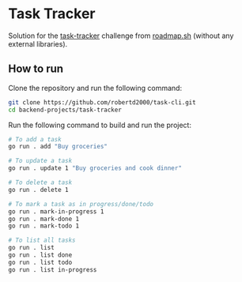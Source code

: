 # Task Tracker

Solution for the [task-tracker](https://github.com/robertd2000/task-cli) challenge from [roadmap.sh](https://roadmap.sh/) (without any external libraries).

## How to run

Clone the repository and run the following command:

```bash
git clone https://github.com/robertd2000/task-cli.git
cd backend-projects/task-tracker
```

Run the following command to build and run the project:

```bash
# To add a task
go run . add "Buy groceries"

# To update a task
go run . update 1 "Buy groceries and cook dinner"

# To delete a task
go run . delete 1

# To mark a task as in progress/done/todo
go run . mark-in-progress 1
go run . mark-done 1
go run . mark-todo 1

# To list all tasks
go run . list
go run . list done
go run . list todo
go run . list in-progress
```
